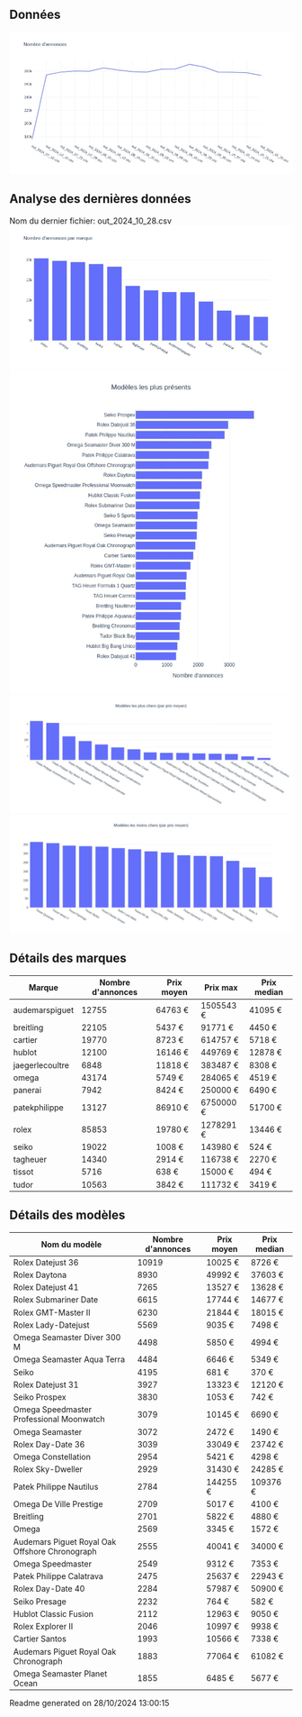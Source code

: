 
## Données
![image](./out/count_per_day.jpeg)

## Analyse des dernières données
Nom du dernier fichier: out_2024_10_28.csv
![image](./out/count_per_brand.jpeg)
![image](./out/count_per_name.jpeg)
![image](./out/avg_price_per_name_desc.jpeg)
![image](./out/avg_price_per_name_asc.jpeg)

## Détails des marques
|Marque|Nombre d'annonces|Prix moyen|Prix max|Prix median|
|------|-----------------|----------|--------|-----------|
|audemarspiguet|12755|64763 €|1505543 €|41095 €| 
|breitling|22105|5437 €|91771 €|4450 €| 
|cartier|19770|8723 €|614757 €|5718 €| 
|hublot|12100|16146 €|449769 €|12878 €| 
|jaegerlecoultre|6848|11818 €|383487 €|8308 €| 
|omega|43174|5749 €|284065 €|4519 €| 
|panerai|7942|8424 €|250000 €|6490 €| 
|patekphilippe|13127|86910 €|6750000 €|51700 €| 
|rolex|85853|19780 €|1278291 €|13446 €| 
|seiko|19022|1008 €|143980 €|524 €| 
|tagheuer|14340|2914 €|116738 €|2270 €| 
|tissot|5716|638 €|15000 €|494 €| 
|tudor|10563|3842 €|111732 €|3419 €| 

## Détails des modèles
Nom du modèle|Nombre d'annonces|Prix moyen|Prix median|
|-------------|-----------------|----------|-----------|
|               Rolex Datejust 36|10919|10025 €|8726 €| 
|               Rolex Daytona|8930|49992 €|37603 €| 
|               Rolex Datejust 41|7265|13527 €|13628 €| 
|               Rolex Submariner Date|6615|17744 €|14677 €| 
|               Rolex GMT-Master II|6230|21844 €|18015 €| 
|               Rolex Lady-Datejust|5569|9035 €|7498 €| 
|               Omega Seamaster Diver 300 M|4498|5850 €|4994 €| 
|               Omega Seamaster Aqua Terra|4484|6646 €|5349 €| 
|               Seiko|4195|681 €|370 €| 
|               Rolex Datejust 31|3927|13323 €|12120 €| 
|               Seiko Prospex|3830|1053 €|742 €| 
|               Omega Speedmaster Professional Moonwatch|3079|10145 €|6690 €| 
|               Omega Seamaster|3072|2472 €|1490 €| 
|               Rolex Day-Date 36|3039|33049 €|23742 €| 
|               Omega Constellation|2954|5421 €|4298 €| 
|               Rolex Sky-Dweller|2929|31430 €|24285 €| 
|               Patek Philippe Nautilus|2784|144255 €|109376 €| 
|               Omega De Ville Prestige|2709|5017 €|4100 €| 
|               Breitling|2701|5822 €|4880 €| 
|               Omega|2569|3345 €|1572 €| 
|               Audemars Piguet Royal Oak Offshore Chronograph|2555|40041 €|34000 €| 
|               Omega Speedmaster|2549|9312 €|7353 €| 
|               Patek Philippe Calatrava|2475|25637 €|22943 €| 
|               Rolex Day-Date 40|2284|57987 €|50900 €| 
|               Seiko Presage|2232|764 €|582 €| 
|               Hublot Classic Fusion|2112|12963 €|9050 €| 
|               Rolex Explorer II|2046|10997 €|9938 €| 
|               Cartier Santos|1993|10566 €|7338 €| 
|               Audemars Piguet Royal Oak Chronograph|1883|77064 €|61082 €| 
|               Omega Seamaster Planet Ocean|1855|6485 €|5677 €| 


 Readme generated on 28/10/2024 13:00:15